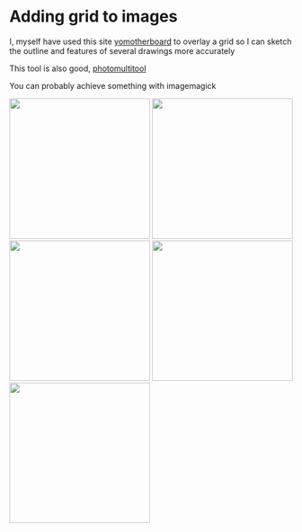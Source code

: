 # Adding grid to images

I, myself have used this site [yomotherboard](https://yomotherboard.com/add-grid-to-image/) to overlay a grid so I can sketch the outline and features of several drawings more accurately

This tool is also good, [photomultitool](https://www.photomultitool.com/)

You can probably achieve something with imagemagick

<img src=".pix/grid1.avif" style="width:250px; height: auto;">
<img src=".pix/grid2.avif" style="width:250px; height: auto;">
<img src=".pix/grid3.avif" style="width:250px; height: auto;">
<img src=".pix/grid4.avif" style="width:250px; height: auto;">
<img src=".pix/grid5.avif" style="width:250px; height: auto;">
